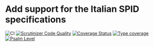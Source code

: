 Add support for the Italian SPID specifications
===========================
![CI](https://github.com/simplesamlphp/saml2-module-spid/workflows/CI/badge.svg?branch=master)
[![Scrutinizer Code Quality](https://scrutinizer-ci.com/g/simplesamlphp/saml2-module-spid/badges/quality-score.png?b=master)](https://scrutinizer-ci.com/g/simplesamlphp/saml2-module-spid/?branch=master)
[![Coverage Status](https://codecov.io/gh/simplesamlphp/saml2-module-spid/branch/master/graph/badge.svg)](https://codecov.io/gh/simplesamlphp/saml2-module-spid)
[![Type coverage](https://shepherd.dev/github/simplesamlphp/saml2-module-spid/coverage.svg)](https://shepherd.dev/github/simplesamlphp/saml2-module-spid)
[![Psalm Level](https://shepherd.dev/github/simplesamlphp/saml2-module-spid/level.svg)](https://shepherd.dev/github/simplesamlphp/saml2-module-spid)
